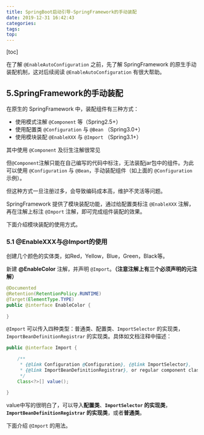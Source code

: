 ```yaml
---
title: SpringBoot启动引导-SpringFramework的手动装配
date: 2019-12-31 16:42:43
categories:
tags:
top:
---
```


[toc]

在了解 `@EnableAutoConfiguration` 之前，先了解 SpringFramework 的原生手动装配机制，这对后续阅读 `@EnableAutoConfiguration` 有很大帮助。

## 5.SpringFramework的手动装配

在原生的 SpringFramework 中，装配组件有三种方式：

- 使用模式注解 `@Component` 等（Spring2.5+）
- 使用配置类 `@Configuration` 与 `@Bean` （Spring3.0+）
- 使用模块装配 `@EnableXXX` 与 `@Import` （Spring3.1+）

其中使用 `@Component` 及衍生注解很常见

但`@Component`注解只能在自己编写的代码中标注，无法装配jar包中的组件。为此可以使用 `@Configuration` 与 `@Bean`，手动装配组件（如上面的 `@Configuration` 示例）。

但这种方式一旦注册过多，会导致编码成本高，维护不灵活等问题。

SpringFramework 提供了模块装配功能，通过给配置类标注 `@EnableXXX` 注解，再在注解上标注 `@Import` 注解，即可完成组件装配的效果。

下面介绍模块装配的使用方式。

### 5.1 @EnableXXX与@Import的使用

创建几个颜色的实体类，如Red，Yellow，Blue，Green，Black等。

新建 **@EnableColor** 注解，并声明 `@Import`。**（注意注解上有三个必须声明的元注解）**

```java
@Documented
@Retention(RetentionPolicy.RUNTIME)
@Target(ElementType.TYPE)
public @interface EnableColor {
    
}
```

`@Import` 可以传入四种类型：普通类、配置类、`ImportSelector` 的实现类，`ImportBeanDefinitionRegistrar` 的实现类。具体如文档注释中描述：

```java
public @interface Import {

	/**
	 * {@link Configuration @Configuration}, {@link ImportSelector},
	 * {@link ImportBeanDefinitionRegistrar}, or regular component classes to import.
	 */
	Class<?>[] value();

}
```

value中写的很明白了，可以导入**配置类**、**`ImportSelector` 的实现类**，**`ImportBeanDefinitionRegistrar` 的实现类**，或者**普通类**。

下面介绍 `@Import` 的用法。